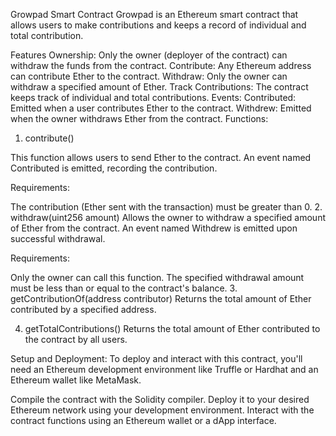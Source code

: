 
Growpad Smart Contract
Growpad is an Ethereum smart contract that allows users to make contributions and keeps a record of individual and total contribution.

Features
Ownership: Only the owner (deployer of the contract) can withdraw the funds from the contract.
Contribute: Any Ethereum address can contribute Ether to the contract.
Withdraw: Only the owner can withdraw a specified amount of Ether.
Track Contributions: The contract keeps track of individual and total contributions.
Events:
Contributed: Emitted when a user contributes Ether to the contract.
Withdrew: Emitted when the owner withdraws Ether from the contract.
Functions:
1. contribute()
   
This function allows users to send Ether to the contract. An event named Contributed is emitted, recording the contribution.


Requirements:

The contribution (Ether sent with the transaction) must be greater than 0.
2. withdraw(uint256 amount)
Allows the owner to withdraw a specified amount of Ether from the contract. An event named Withdrew is emitted upon successful withdrawal.

Requirements:

Only the owner can call this function.
The specified withdrawal amount must be less than or equal to the contract's balance.
3. getContributionOf(address contributor)
Returns the total amount of Ether contributed by a specified address.

4. getTotalContributions()
Returns the total amount of Ether contributed to the contract by all users.

Setup and Deployment:
To deploy and interact with this contract, you'll need an Ethereum development environment like Truffle or Hardhat and an Ethereum wallet like MetaMask.

Compile the contract with the Solidity compiler.
Deploy it to your desired Ethereum network using your development environment.
Interact with the contract functions using an Ethereum wallet or a dApp interface.
